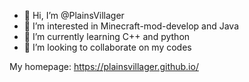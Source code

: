 - 👋 Hi, I’m @PlainsVillager
- 👀 I’m interested in Minecraft-mod-develop and Java
- 🌱 I’m currently learning C++ and python
- 💞️ I’m looking to collaborate on my codes

My homepage: https://plainsvillager.github.io/

<!---
PlainsVillager/PlainsVillager is a ✨ special ✨ repository 
PlainsVillager/PlainsVillager is now a special repository: its README.md will appear on your profile!
--->
